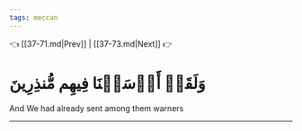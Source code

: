 ```yaml
---
tags: meccan
---
```


👈 [[37-71.md|Prev]] | [[37-73.md|Next]] 👉

# وَلَقَدۡ أَرۡسَلۡنَا فِيهِم مُّنذِرِينَ

And We had already sent among them warners

---


